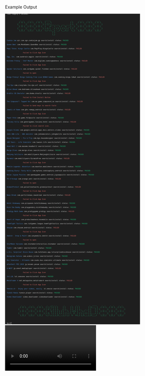 Example Output

<img src="https://raw.githubusercontent.com/killuhwhale/appium/main/src/images/readme/playstore_output.png?sanitize=true&raw=true" />
<video src="https://raw.githubusercontent.com/killuhwhale/appium/main/src/images/readme/DEMO_APPIUM.MOV?sanitize=true&raw=true" />


# Need to test on Chromebook
Need to understand if devices will have preinstalled accounts
    - Need accounts like testminnie001@gmail.com logged into device
    - 

Problems:

All ADB commands must have a transport id associated with them....
- If more than 1 adb device is connected, it breaks, Need to add -t transport_id for device we are targeting
- Create a method to get the transport Ip based on deviceName/ ip


com.google.android.contacts
- wont uninstall
    Makes the beginning uninstall check take a long time


TODO:


- Detect 'bad' chars -> ó
    - Adb shell struggles to send these.
    - Need to find a solution

- Detect Platstore in Foreground before each app search/install loop
    -   Someitmes playstore crashes or isnt in the foreground and this will affect the loop
        - We should check and retore the playstore, at least once, at the beginning of the loop
            - Depedning on how fast this check is, we can check befre each step during the search/install phase.

- Find a reliable way to wait for current activity to be loaded when opening an app...
    - Games sometimes take a while to load/ download extra data
     - This is a difficult task
        - Even knowing the activity to wait for, it only lets us know when the activity is done  loaded, not the content within the activity.

-  Create architecture to create multiple Drivers and start a job for each one. 
    - Currently, in main.py, we are just creating one driver.



Features/ Optimizations:

- Get size of an app to anticipate download time